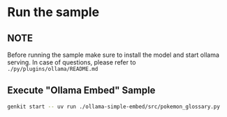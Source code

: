# Run the sample

## NOTE
Before running the sample make sure to install the model and start ollama serving.
In case of questions, please refer to `./py/plugins/ollama/README.md`

## Execute "Ollama Embed" Sample

```bash
genkit start -- uv run ./ollama-simple-embed/src/pokemon_glossary.py
```
